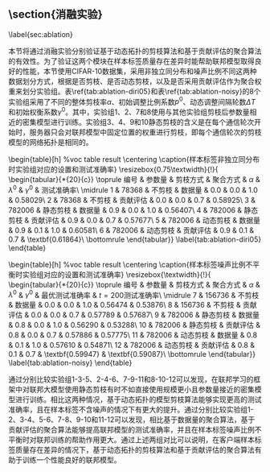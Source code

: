 ## \section{消融实验}

\label{sec:ablation}

本节将通过消融实验分别验证基于动态拓扑的剪枝算法和基于贡献评估的聚合算法的有效性。为了验证这两个模块在样本标签质量存在差异时能帮助联邦模型取得良好的性能，本节使用CIFAR-10数据集，采用非独立同分布和噪声比例不同这两种数据划分方式，根据是否剪枝、是否动态剪枝，以及是否采用贡献评估作为聚合权重来划分实验组。表\ref{tab:ablation-diri05}和表\ref{tab:ablation-noisy}的8个实验组采用了不同的整体剪枝率$\alpha$、初始调整比例系数$p^0$、动态调整间隔轮数$\Delta T$和初始权衡系数$\gamma^0$。其中，实验组1、2、7和8使用与其他实验组剪枝后参数量相近的密集模型进行训练。实验组3、4、9和10静态剪枝的含义是在每个通信轮次开始时，服务器只会对联邦模型中固定位置的权重进行剪枝，即每个通信轮次的剪枝模型的网络拓扑是相同的。

\begin{table}[h] %voc table result
    \centering
    \caption{样本标签非独立同分布时实验组对应的设置和测试准确率}
    \resizebox{0.75\textwidth}{!}{
        \begin{tabular}{*{20}{c}}
            \toprule
             编号 & 参数量 & 剪枝方式 & 聚合方式 & $\alpha$ & $\lambda^0$ & $\gamma^0$ & 测试准确率\\
            \midrule
            1 & 78368 & 不剪枝 & 数据量 & 0.0 & 0.0 & 1.0 & 0.58029\\
            2 & 78368 & 不剪枝 & 贡献评估 & 0.0 & 0.0 & 0.7 & 0.58925\\
            3 & 782006 & 静态剪枝 & 数据量 & 0.9 & 0.0 & 1.0 & 0.56407\\
            4 & 782006 & 静态剪枝 & 贡献评估 & 0.9 & 0.0 & 0.7 & 0.57677\\
            5 & 782006 & 动态剪枝 & 数据量 & 0.9 & 0.1 & 1.0 & 0.60581\\
            6 & 782006 & 动态剪枝 & 贡献评估 & 0.9 &  0.1 & 0.7 & \textbf{0.61864}\\
            \bottomrule
        \end{tabular}}
    \label{tab:ablation-diri05}
\end{table}

\begin{table}[h] %voc table result
    \centering
    \caption{样本标签噪声比例不平衡时实验组对应的设置和测试准确率}
    \resizebox{\textwidth}{!}{
        \begin{tabular}{*{20}{c}}
            \toprule
             编号 & 参数量 & 剪枝方式 & 聚合方式 & $\alpha$ & $\lambda^0$ & $\gamma^0$ & 最优测试准确率 & $t=200$测试准确率\\
            \midrule
            7 & 156736 & 不剪枝 & 数据量 & 0.0 & 0.0 & 1.0 & 0.56474 & 0.53876\\
            8 & 156736 & 不剪枝 & 贡献评估 & 0.0 & 0.0 & 0.7 & 0.57789 & 0.57687\\
            9 & 782006 & 静态剪枝 & 数据量 & 0.8 & 0.0 & 1.0 & 0.56290 & 0.53288\\
            10 & 782006 & 静态剪枝 & 贡献评估 & 0.8 & 0.0 & 0.7 & 0.57886 & 0.57775\\
            11 & 782006 & 动态剪枝 & 数据量 & 0.8 & 0.1 & 1.0 & 0.57610 & 0.54871\\
            12 & 782006 & 动态剪枝 & 贡献评估 & 0.8 & 0.1 & 0.7 & \textbf{0.59947} & \textbf{0.59087}\\
            \bottomrule
        \end{tabular}}
    \label{tab:ablation-noisy}
\end{table}

通过分别比较实验组1-3-5、2-4-6、7-9-11和8-10-12可以发现，在联邦学习的框架中对联邦大模型使用静态剪枝有时不如直接使用规模更小且参数量接近的密集模型进行训练。相比这两种情况，基于动态拓扑的模型剪枝算法能够实现更高的测试准确率，且在样本标签不含噪声的情况下有更大的提升。通过分别比较实验组1-2、3-4、5-6、7-8、9-10和11-12可以发现，相比基于数据量的聚合算法，基于贡献评估的聚合算法能够提高联邦模型的测试准确率，并且在样本标签噪声比例不平衡时对联邦训练的帮助作用更大。通过上述两组对比可以说明，在客户端样本标签质量存在差异的情况下，基于动态拓扑的剪枝算法和基于贡献评估的聚合算法有助于训练一个性能良好的联邦模型。